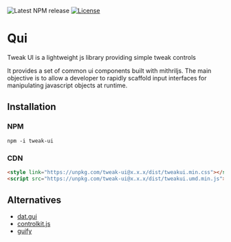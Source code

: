 ![Latest NPM release][version-shield]
[![License][license-shield]][license-url]

# Qui
Tweak UI is a lightweight js library providing simple tweak controls

It provides a set of common ui components built with mithriljs. The main objective
is to allow a developer to rapidly scaffold input interfaces for manipulating javascript objects
at runtime.

## Installation

### NPM

`npm -i tweak-ui`

### CDN

```html
<style link="https://unpkg.com/tweak-ui@x.x.x/dist/tweakui.min.css"></style>
<script src="https://unpkg.com/tweak-ui@x.x.x/dist/tweakui.umd.min.js"></script>
```

## Alternatives

* [dat.gui](https://github.com/dataarts/dat.gui)
* [controlkit.js](https://github.com/automat/controlkit.js)
* [guify](https://github.com/colejd/guify)

[license-url]: ./LICENSE
[license-shield]: https://img.shields.io/npm/l/tweak-ui.svg
[version-shield]: https://img.shields.io/npm/v/tweak-ui.svg
